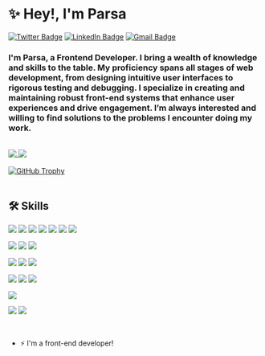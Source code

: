 # ✨ Hey!, I'm Parsa

[![Twitter Badge](https://img.shields.io/badge/Twitter-%20-blue?style=flat&logo=twitter&logoColor=white)](https://twitter.com/parsakhosravan1)
[![LinkedIn Badge](https://img.shields.io/badge/LinkedIn-%20-blue?style=flat&logo=linkedin&logoColor=white)](https://www.linkedin.com/in/parsakhosravani/)
[![Gmail Badge](https://img.shields.io/badge/Gmail-%20-d14836?style=flat&logo=Gmail&logoColor=white)](mailto:parsakhosravani@gmail.com)

### I'm Parsa, a Frontend Developer. I bring a wealth of knowledge and skills to the table. My proficiency spans all stages of web development, from designing intuitive user interfaces to rigorous testing and debugging. I specialize in creating and maintaining robust front-end systems that enhance user experiences and drive engagement. I’m always interested and willing to find solutions to the problems I encounter doing my work.

<br/>

<a href="https://github.com/parsakhosravani">
  <img align="top" src="https://github-readme-stats.vercel.app/api?username=parsakhosravani&hide=stars&show_icons=true&theme=dark" />
</a>

<a href="https://github.com/parsakhosravani">
  <img align="top" src="https://github-readme-stats.vercel.app/api/top-langs/?username=parsakhosravani&layout=compact&theme=dark" />
</a>

<br/>
<br/>

<a href="https://github.com/parsakhosravani">
  <img align="top" src="https://github-profile-trophy.vercel.app/?username=parsakhosravani&theme=darkhub" alt="GitHub Trophy" />
</a>

<br/>
<br/>

## 🛠 Skills

![](https://img.shields.io/badge/JavaScript-%20-yellow?style=flat&logo=javascript&color=f7df1d&logoColor=white)
![](https://img.shields.io/badge/TypeScript-%20-blue?style=flat&logo=typescript&color=297acb&logoColor=white)
![](https://img.shields.io/badge/React-%20-blue?style=flat&logo=react&color=61dafb&logoColor=white)
![](https://img.shields.io/badge/Redux-%20-blue?style=flat&logo=redux&color=764abc)
![](https://img.shields.io/badge/Vue-%20-blue?style=flat&logo=vuedotjs&color=4fc08d)
![](https://img.shields.io/badge/Vuex-%20-black?style=flat&logo=vuedotjs&color=764abc)
![](https://img.shields.io/badge/Next-%20-black?style=flat&logo=next.js)

![](https://img.shields.io/badge/Jest-%20-black?style=flat&logo=jest&color=c21325)
![](https://img.shields.io/badge/Testing%20Library-%20-black?style=flat&logo=testing-library&color=e33332&logoColor=white)
![](https://img.shields.io/badge/cypress-%20-black?style=flat&logo=cypress&color=058a5e)

![](https://img.shields.io/badge/GraphQL-%20-black?style=flat&logo=graphql&color=e10098)
![](https://img.shields.io/badge/Firebase-%20-black?style=flat&logo=firebase&color=ffca28&logoColor=white)
![](https://img.shields.io/badge/AWS-%20-black?style=flat&logo=amazon-aws&color=23FF99&logoColor=white)

![](https://img.shields.io/badge/CSS-%20-black?style=flat&logo=css3&color=1572b6)
![](https://img.shields.io/badge/Sass-%20-black?style=flat&logo=sass&color=cc6699&logoColor=white)
![](https://img.shields.io/badge/styled%20components-%20-black?style=flat&logo=styled-components&color=db7093&logoColor=white)

![](https://img.shields.io/badge/NodeJS-%20-black?style=flat&logo=Node.js&color=339933&logoColor=white)

![](https://img.shields.io/badge/PostreSQL-%20-black?style=flat&logo=postgresql&color=336791&logoColor=white)
![](https://img.shields.io/badge/MongoDB-%20-black?style=flat&logo=MongoDb&color=47A248&logoColor=white)

<br/>


- ⚡ I'm a front-end developer!
